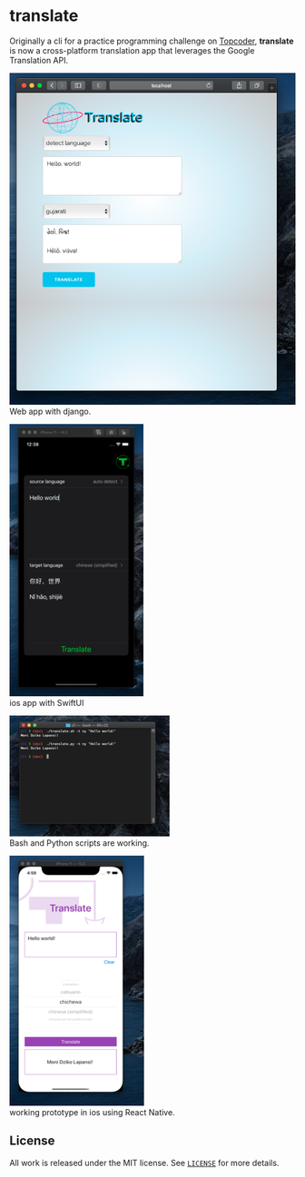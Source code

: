 # translate

Originally a cli for a practice programming challenge on [Topcoder](https://www.topcoder.com), __translate__ is now a cross-platform translation app
that leverages the Google Translation API.

![Screenshot](screen_shot2020-10-04.png)
Web app with django.

![Screenshot](screen_shot2020-09-29.png)   
ios app with SwiftUI

![Screenshot](screen_shot2020-09-12.png)  
Bash and Python scripts are working.

![Screenshot](screen_shot2020-09-10.png)   
working prototype in ios using React Native.

## License
All work is released under the MIT license. See [`LICENSE`](/LICENSE.md) for more details.
